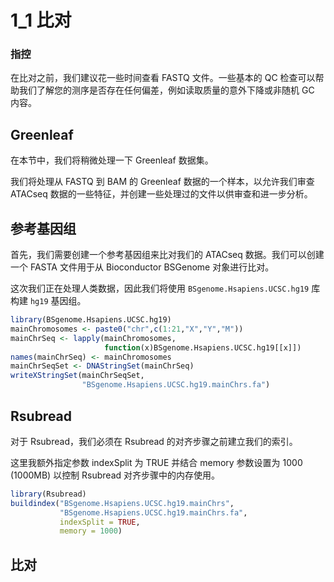 # 1_1 比对





### 指控

在比对之前，我们建议花一些时间查看 FASTQ 文件。一些基本的 QC 检查可以帮助我们了解您的测序是否存在任何偏差，例如读取质量的意外下降或非随机 GC 内容。



## Greenleaf

在本节中，我们将稍微处理一下 Greenleaf 数据集。

我们将处理从 FASTQ 到 BAM 的 Greenleaf 数据的一个样本，以允许我们审查 ATACseq 数据的一些特征，并创建一些处理过的文件以供审查和进一步分析。



## 参考基因组

首先，我们需要创建一个参考基因组来比对我们的 ATACseq 数据。我们可以创建一个 FASTA 文件用于从 Bioconductor BSGenome 对象进行比对。

这次我们正在处理人类数据，因此我们将使用 `BSgenome.Hsapiens.UCSC.hg19` 库构建 `hg19` 基因组。

```R
library(BSgenome.Hsapiens.UCSC.hg19)
mainChromosomes <- paste0("chr",c(1:21,"X","Y","M"))
mainChrSeq <- lapply(mainChromosomes,
                     function(x)BSgenome.Hsapiens.UCSC.hg19[[x]])
names(mainChrSeq) <- mainChromosomes
mainChrSeqSet <- DNAStringSet(mainChrSeq)
writeXStringSet(mainChrSeqSet,
                "BSgenome.Hsapiens.UCSC.hg19.mainChrs.fa")
```



## Rsubread

对于 Rsubread，我们必须在 Rsubread 的对齐步骤之前建立我们的索引。

这里我额外指定参数 indexSplit 为 TRUE 并结合 memory 参数设置为 1000 (1000MB) 以控制 Rsubread 对齐步骤中的内存使用。

```R
library(Rsubread)
buildindex("BSgenome.Hsapiens.UCSC.hg19.mainChrs",
           "BSgenome.Hsapiens.UCSC.hg19.mainChrs.fa",
           indexSplit = TRUE,
           memory = 1000)
```



## 比对

